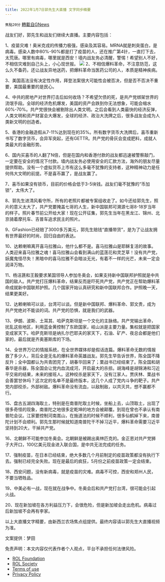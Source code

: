 ```yaml
---
title: 2022年1月7日郭先生大直播 文字同步精要
---
```

`焦點20分` [轉載自GNews](https://gnews.org/zh-hans/1833559/)

战友们好，郭先生和战友们继续大直播。主要内容包括：

1、疫苗灾难！奥米克戎的传播力极强，感染及其容易。MRNA就是刺突蛋白，是病毒。感染人数中80%-90%都是打了疫苗的人，还在推广第4针，一直打下去，太荒唐。哪里有病毒，哪里就是西安！墙内战友务必清醒，警惕！希望别人不好，不相信灾难到自己头上，小心现世报。
![](https://assets.gnews.org/wp-content/uploads/2022/01/34c2bbff-cc70-4759-a865-6cf254c0d0bf.jpg)
2、不相信爆料革命，不注意防范，这么久不备药，还让战友异地送药，把爆料革命当医药公司的人，本质是精神疾病。

3、美国高法没有决定性作用，拜登法案很大可能性会被否决，但是否不否决不重要，美国最重要的是民心。

4、中共的房地产对世界打击后如何收场？不希望欠债的死，是共产党绑架世界的流氓手段。全球的经济危机爆发，美国的资产会跌到你无法想象，可能会缩水60%-70%。共产党很快会被剔除出人类文明。之后会看到人类最快的经济反弹，人类文明和资产财富会大爆发，全球的经济、政治大洗牌之后，很多战友会成为人类新文明的创造者。

5、香港的金融造假从7-11%达到现在的35%。所有数字货币大洗牌后，喜币重新书写了数字货币，会异军突起，还有GETTR。共产党的骨灰会变成肥料，成就人类最大的金融形势。

6、国内买喜币的人翻了N倍，但是在国内和香港付款的战友都迅速被警察敲门，一定要在安全的情况下付款。墙内战友务必使用安全的汇款方法，海外的朋友尽量提供帮助。没有一个虚拟货币上市有这么多毫不犹豫的支持者，这种精神动力是任何伟大文明的前提。不是喜币赢了，是战友赢了。

7、喜币如果没有锁币，目前的价格会低于3-5块钱。战友们毫不犹豫的“币加锁”，太伟大了。

8、郭先生进清风看守所，所有的老照片都被专案组收走了。如今还给郭先生，照片的意义太大了，共产党要掩盖七哥的人生，新中国联邦可溯源七哥8-18岁当年的样子。照片春节前公开给大家！现在公开征集，郭先生当年在黑龙江、锦州、北京骑着摩托车、吉普车追求民主的照片。

9、GFashion已经赔了3000多万美元，郭先生赔钱“直播带货”，是为了让战友拥有世界最好的时尚，回归自由的表达。

10、达赖喇嘛离开喜马拉雅山，他什么都不是。喜马拉雅山是耶稣复活的故事。人类迎来喜马拉雅之魂！喜马拉雅山会看到满山的蓝莲花和灵芝草！没有共产党，妖魔鬼怪尽失！黑暗中的喜马拉雅不会暗淡无光，有着不一样的光芒，未来一定会润泽万物。

11、杨洁篪和王毅要求某国领导人参加冬奥会，如果支持新中国联邦护照就是中共国的敌人。共产党打压爆料革命，结果反而是吓死共产党，共产党正在帮助爆料革命成就新中国联邦护照。几个国家开始认真研究和新中国联邦合作。护照晚一天，结果更美好。

12、达赖喇嘛可以谈，台湾可以谈。但是新中国联邦、爆料革命、郭文贵，成为共产党绝对不能谈的词。共产党的恐惧，就是我们的武器。

13、伊朗、波斯、土耳其、哈萨克斯坦是一个文化的主脉络。共产党输出革命，扰乱这些地区，利用蓝金黄控制了东欧国家，岐山派是主要力量。集权就是把国家变成家天下。哈萨克斯坦是纳扎尔巴耶夫的家天下，石油、矿产、夜总会都是他们家的，最后就是齐奥塞斯库的下场。

14、全世界万亿的情报系统，在全世界媒体却是假话连篇。爆料革命无数的情报救了多少人，背后全是无名的爆料革命英雄战友。郭先生早告诉世界，陈全国不降反升；全中国都认为共青团完了，胡春华回来了；栗战书已经结束了。陈全国和胡春华是杀器，陈全国会让党内血流成河，开启最大的杀掠。胡海峰是胡锦涛和习近平交易的结果，未来的接班人。这种绞杀是家天下，没有江家人。贾庆林、栗战书会善罢甘休吗？这次定的名单不是最终版本，这几个人成了党内斗争的靶子。共产党内部绞杀，外部树敌。爆料革命没有流血，以敌制敌，以共灭共，想不赢都不行。

15、盘古五湖四海取土，特别是在南普陀取土时候，坐船上去，山顶取土，出现了很多奇怪的现象，南普陀之地很多定乾坤的地方会被颠覆。到现在曾也不承认有南普陀会议。江家要控制河南嵩山，在施道法的时候不顺利，很多仙鹤掉下来，南普陀计划不会顺利。郭先生那时候就知道南普陀干不掉习近平，爆料革命需要习近平坚持到20大，干掉共产党。

16、北朝鲜不可能参加冬奥会。北朝鲜是被踢出奥林匹克的。金正恩对共产党狮子大开口，100亿美元现金进入联合国，是中共无法完成的任务。

17、强制疫苗，在日本已经结束，绝大多数几个月前制定的疫苗政策都没有执行下去。强制已经完全失败。现在是最后的疯狂，5月份之前疫苗政策一定会结束。

18、西安问题，没有新病毒，就是疫苗的灾难。病毒不可控，西安和郑州人民，不要当牺牲品。





19、中美必有一战，现在就在战争中。冬奥会后和共产党打台湾，很可能会引起火战。





20、现在新加坡在各方利益压力下，会很危险，但是新加坡会走出危机。病毒过后新加坡不会再有李家。

以上大直播文字精要，由新西兰农场焦点组提供。最终内容请以郭先生大直播视频为准。

文案提供：梦田

 

免责声明：本文内容仅代表作者个人观点，平台不承担任何法律风险。

- [ROL Foundation](https://rolfoundation.org/)
- [ROL Society](https://rolsociety.org/)
- [Terms of use](https://gnews.org/terms-of-use-3/)
- [Privacy Policy](https://gnews.org/privacy-policy/)
